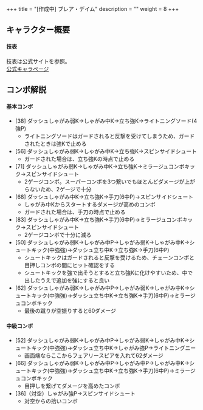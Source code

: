 +++
title = "[作成中] ブレア・デイム"
description = ""
weight = 8
+++

## キャラクター概要

#### 技表

技表は公式サイトを参照。  
[公式キャラページ](http://www.arika.co.jp/product/fexl_hp/jp/chara_jp/fexl_jp_chara08.html)

## コンボ解説

#### 基本コンボ

- [38] ダッシュしゃがみ弱K→しゃがみ中K→立ち強K→ライトニングソード(4強P)
    - ライトニングソードはガードされると反撃を受けてしまうため、ガードされたときは強Kで止める
- [56] ダッシュしゃがみ弱K→しゃがみ中K→立ち強K→スピンサイドシュート
    - ガードされた場合は、立ち強Kの時点で止める
- [71] ダッシュしゃがみ弱K→しゃがみ中K→立ち強K→ミラージュコンボキック→スピンサイドシュート
    - 2ゲージコンボ。スーパーコンボを3つ繋いでもほとんどダメージが上がらないため、2ゲージで十分
- [68] ダッシュしゃがみ中K→立ち強K→手刀(6中P)→スピンサイドシュート
    - しゃがみ中Kからスタートするダメージが高めのコンボ
    - ガードされた場合は、手刀の時点で止める
- [83] ダッシュしゃがみ中K→立ち強K→手刀(6中P)→ミラージュコンボキック→スピンサイドシュート
    - 2ゲージコンボで十分に減る
- [50] ダッシュしゃがみ弱K→しゃがみ中P→しゃがみ弱K→しゃがみ中K→シュートキック(中強強)→ダッシュ立ち中K→立ち強K→手刀(6中P)
    - シュートキックはガードされると反撃を受けるため、チェーンコンボと目押しコンボの間にヒット確認をする
    - シュートキックを強で出そうとすると立ち強Kに化けやすいため、中で出したうえで追加を強にすると良い
- [62] ダッシュしゃがみ弱K→しゃがみ中P→しゃがみ弱K→しゃがみ中K→シュートキック(中強強)→ダッシュ立ち中K→立ち強K→手刀(6中P)→ミラージュコンボキック
    - 最後の蹴りが空振りすると60ダメージ

#### 中級コンボ

- [52] ダッシュしゃがみ弱K→しゃがみ中P→しゃがみ弱K→しゃがみ中K→シュートキック(中強強)→ダッシュ立ち中K→しゃがみ強P→ライトニングニー
    - 画面端ならここからフェアリースピアを入れて62ダメージ
- [66] ダッシュしゃがみ弱K→しゃがみ中P→しゃがみ中P→しゃがみ中K→シュートキック(中強強)→ダッシュ立ち中K→立ち強K→手刀(6中P)→ミラージュコンボキック
    - 目押しを繋げてダメージを高めたコンボ
- [36]（対空）しゃがみ強P→スピンサイドシュート
    - 対空からの拾いコンボ
